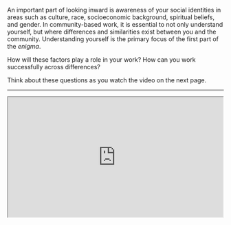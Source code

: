 An important part of looking inward is awareness of your social identities in areas such as culture, race, socioeconomic background, spiritual beliefs, and gender. In community-based work, it is essential to not only understand yourself, but where differences and similarities exist between  you and the community. Understanding yourself is the primary focus of the first part of the _enigma_.

How will these factors play a role in your work? How can you work successfully across differences?

Think about these questions as you watch the video on the next page.

___

<iframe src='https://drive.google.com/file/d/0B2rdYqUcYRPYV0kwSEROWWJBU2s/preview' width='500' height='280'></iframe>
